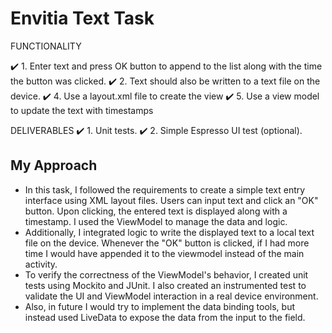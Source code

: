 # Envitia Text Task

FUNCTIONALITY

:heavy_check_mark: 1. Enter text and press OK button to append to the list along with the time the button was clicked.
:heavy_check_mark: 2. Text should also be written to a text file on the device.
:heavy_check_mark: 4. Use a layout.xml file to create the view
:heavy_check_mark: 5. Use a view model to update the text with timestamps


DELIVERABLES
:heavy_check_mark: 1. Unit tests.
:heavy_check_mark: 2. Simple Espresso UI test (optional).

## My Approach
- In this task, I followed the requirements to create a simple text entry interface using XML layout files. Users can input text and click an "OK" button. Upon clicking, the entered text is displayed along with a timestamp. I used the ViewModel to manage the data and logic.
-  Additionally, I integrated logic to write the displayed text to a local text file on the device. Whenever the "OK" button is clicked, if I had more time I would have appended it to the viewmodel instead of the main activity.
- To verify the correctness of the ViewModel's behavior, I created unit tests using Mockito and JUnit. I also created an instrumented test to validate the UI and ViewModel interaction in a real device environment.
- Also, in future I would try to implement the data binding tools, but instead used LiveData to expose the data from the input to the field.

